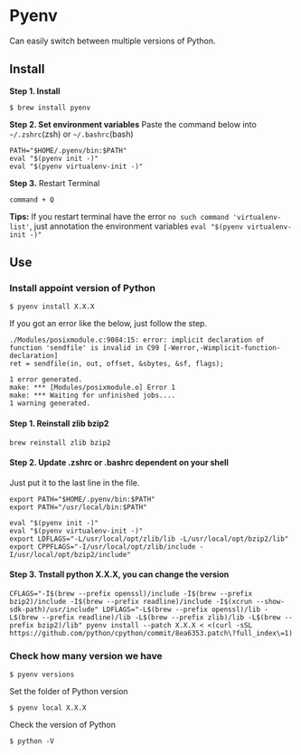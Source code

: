 # Pyenv
Can easily switch between multiple versions of Python.
## Install
**Step 1. Install**
```shell
$ brew install pyenv
```
**Step 2. Set environment variables**
Paste the command below into `~/.zshrc`(zsh) or `~/.bashrc`(bash)
```shell
PATH="$HOME/.pyenv/bin:$PATH"
eval "$(pyenv init -)"
eval "$(pyenv virtualenv-init -)"
```
**Step 3.** Restart Terminal
```
command + Q
```
**Tips:** If you restart terminal have the error `no such command 'virtualenv-list'`, just annotation the environment variables `eval "$(pyenv virtualenv-init -)"`

## Use
### Install appoint version of Python
```shell
$ pyenv install X.X.X
```
If you got an error like the below, just follow the step.
```
./Modules/posixmodule.c:9084:15: error: implicit declaration of function 'sendfile' is invalid in C99 [-Werror,-Wimplicit-function-declaration]
ret = sendfile(in, out, offset, &sbytes, &sf, flags);

1 error generated.
make: *** [Modules/posixmodule.o] Error 1
make: *** Waiting for unfinished jobs....
1 warning generated.
```
#### Step 1. Reinstall zlib bzip2
```shell
brew reinstall zlib bzip2
```
#### Step 2. Update .zshrc or .bashrc dependent on your shell
Just put it to the last line in the file.
```shell
export PATH="$HOME/.pyenv/bin:$PATH"
export PATH="/usr/local/bin:$PATH"

eval "$(pyenv init -)"
eval "$(pyenv virtualenv-init -)"
export LDFLAGS="-L/usr/local/opt/zlib/lib -L/usr/local/opt/bzip2/lib"
export CPPFLAGS="-I/usr/local/opt/zlib/include -I/usr/local/opt/bzip2/include"
```
#### Step 3. Tnstall python X.X.X, you can change the version
```shell
CFLAGS="-I$(brew --prefix openssl)/include -I$(brew --prefix bzip2)/include -I$(brew --prefix readline)/include -I$(xcrun --show-sdk-path)/usr/include" LDFLAGS="-L$(brew --prefix openssl)/lib -L$(brew --prefix readline)/lib -L$(brew --prefix zlib)/lib -L$(brew --prefix bzip2)/lib" pyenv install --patch X.X.X < <(curl -sSL https://github.com/python/cpython/commit/8ea6353.patch\?full_index\=1)
```
### Check how many version we have
```shell
$ pyenv versions
```
Set the folder of Python version
```shell
$ pyenv local X.X.X
```
Check the version of Python
```shell
$ python -V
